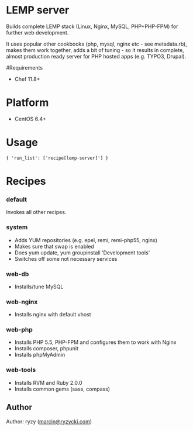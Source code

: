 # LEMP server

Builds complete LEMP stack (Linux, Nginx, MySQL, PHP+PHP-FPM) for further web development.

It uses popular other cookbooks (php, mysql, nginx etc - see metadata.rb), makes them work together, adds a bit of tuning - so it results in complete, almost production ready server for PHP hosted apps (e.g. TYPO3, Drupal).

#Requirements

- Chef 11.8+

# Platform

- CentOS 6.4+

# Usage

```{ 'run_list': ['recipe[lemp-server]'] }```

# Recipes

### default
Invokes all other recipes.

### system
- Adds YUM repositories (e.g. epel, remi, remi-php55, nginx)
- Makes sure that swap is enabled
- Does yum update, yum groupinstall 'Development tools'
- Switches off some not necessary services

### web-db
- Installs/tune MySQL

### web-nginx
- Installs nginx with default vhost

### web-php
- Installs PHP 5.5, PHP-FPM and configures them to work with Nginx
- Installs composer, phpunit
- Installs phpMyAdmin

### web-tools
- Installs RVM and Ruby 2.0.0
- Installs common gems (sass, compass)

## Author

Author: ryzy (<marcin@ryzycki.com>)